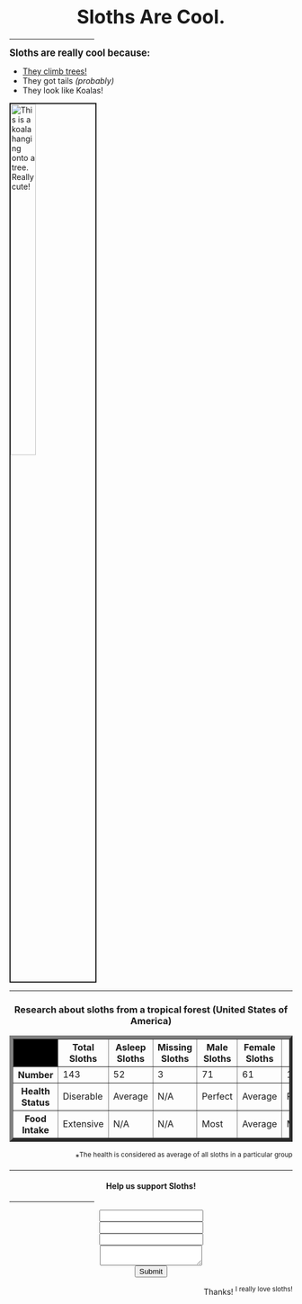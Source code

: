 <!--Practice blog about Sloths made in purely HTML 4 [Outdated asf.]-->
<html><head>
        <title>
            Slothinger
        </title>
    </head>
    <body>
        <h1 align="center">
            <big>
            <span>
                Sloths Are Cool.
            </span>
            </big>
        </h1>
        <hr width="30%">
        <p>
            <big>
            <b> 
                Sloths are really cool because:
            </b>
            </big>
        </p>
        <ul>
            <li>
                <a href="https://files.worldwildlife.org/wwfcmsprod/images/Baby_Sloth_Hanging_iStock_3_12_2014/portrait_overview/4zhzw2pmf0_iStock_000016816803XLarge_mini.jpg" target="_blank"> They climb trees! </a>
            </li>
            <li>
                They got tails <i>(probably)</i>
            </li>
            <li>
                They look like Koalas!
            </li>
        </ul>
<!-- when wamogus -->
        <a href="https://www.google.com/search?q=Sloths&amp;rlz=1C1CHBF_enIN1003IN1003&amp;oq=Sloths&amp;aqs=chrome..69i57j0i131i433i512j0i433i512l2j0i512l2j69i61j69i60.722j0j7&amp;sourceid=chrome&amp;ie=UTF-8" target="_blank"><img src="https://image.shutterstock.com/image-photo/happy-sloth-hanging-tree-costa-260nw-1869906031.jpg" alt="This is a koala hanging onto a tree. Really cute!" height="40%" width="30%" border="2px"></a>
        <br>
        <hr>
        <h3 align="center">
            Research about sloths from a tropical forest (United States of America)
        </h3>
        <table border="6" align="center">
            <tbody><tr>
                <td bgcolor="black">
                    <br>
                </td>
                <th>
                    Total Sloths
                </th>
                <th>
                    Asleep Sloths
                </th>
                <th>
                    Missing Sloths
                </th>
                <th>
                    Male Sloths
                </th>
                <th>
                    Female Sloths
                </th>
                <th>
                    Baby Sloths
                </th>
            </tr>
            <tr>
                <th>
                    Number
                </th>
                <td>
                    143
                </td>
                <td>
                    52
                </td>
                <td>
                    3
                </td>
                <td>
                    71
                </td>
                <td>
                    61
                </td>
                <td>
                    10
                </td>
            </tr>
            <tr>
                <th>
                    Health <br> Status
                </th>
                <td>
                    Diserable
                </td>
                <td>
                    Average
                </td>
                <td>
                    N/A
                </td>
                <td>
                    Perfect
                </td>
                <td>
                    Average
                </td>
                <td>
                    Perfect
                </td>
            </tr>
            <tr>
                <th>
                    Food<br> Intake
                </th>
                <td>
                    Extensive
                </td>
                <td>
                    N/A
                </td>
                <td>
                    N/A
                </td>
                <td>
                    Most
                </td>
                <td>
                    Average
                </td>
                <td>
                    Minimal
                </td>
            </tr>
        </tbody></table>
        <p align="right">
            *<sup>The health is considered as average of all sloths in a particular group</sup>
        </p>
        <hr>
        <h4 align="center">
            Help us support Sloths!
        </h4>
        <hr width="30%">
        <form method="GET" align="center">
            <input type="text" name="Please put your name!"><br>
            <input type="text" name="Please put your email address here!"><br>
            <input type="text" name="Please put your phone number here!"><br>
            <textarea type="text" name="Please submit a message!"></textarea><br>
            <input type="submit" name="submit!" <="" form="">
        <p align="right">
            Thanks!
            <sup>
                I really love sloths!
            </sup>
        </p>
    
</form></body></html>
